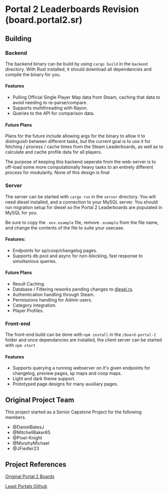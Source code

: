 # Portal 2 Leaderboards Revision (board.portal2.sr)

## Building

### Backend
The backend binary can be build by using `cargo build` in the `backend` directory. With Rust installed, it should download all dependancies and compile the binary for you.
#### Features
* Pulling Official Single Player Map data from Steam, caching that data to avoid needing to re-parse/compare.
* Supports multithreading with Rayon.
* Queries to the API for comparison data.
#### Future Plans
Plans for the future include allowing args for the binary to allow it to distinguish between different tasks, but the current goal is to use it for fetching / process / cache times from the 
Steam Leaderboards, as well as to calculate and cache profile data for all players.

The purpose of keeping this backend seperate from the web-server is to off-load some more computationally heavy tasks to an entirely different process for modularity. None of this design is final
### Server
The server can be started with `cargo run` in the `server` directory. You will need diesel installed, and a connection to your MySQL server. You should run migration setup for diesel
so the Portal 2 Leaderboards are populated in MySQL for you. 

Be sure to copy the `.env.example` file, remove `.example` from the file name, and change the contents of the file to suite your usecase.
#### Features:
* Endpoints for sp/coop/changelog pages.
* Supports db pool and async for non-blocking, fast response to simultanious queries.
#### Future Plans
* Result Caching.
* Database / Filtering reworks pending changes to [diesel.rs](https://github.com/diesel-rs/diesel).
* Authentication handling through Steam.
* Permissions handling for Admin users.
* Category integration.
* Player Profiles.

### Front-end
The front-end build can be done with `npm install` in the `/board-portal-2` folder and once dependancies are installed, the client server can be started with `npm start`
#### Features
* Supports querying a running webserver on it's given endpoints for changelog, preview pages, sp maps and coop maps.
* Light and dark theme support.
* Prototyped page designs for many auxiliary pages.

## Original Project Team
This project started as a Senior Capstone Project for the following members.
* @DanielBatesJ
* @MitchellBaker65
* @Pixel-Knight
* @MurphyMichael
* @JFiedler23

## Project References 
[Original Portal 2 Boards](https://github.com/iVerb1/Portal2Boards)

[Least Portals Github](https://github.com/NeKzor/lp)

